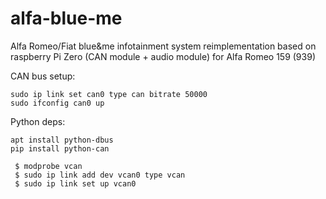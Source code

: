 # alfa-blue-me
Alfa Romeo/Fiat blue&amp;me infotainment system reimplementation based on raspberry Pi Zero (CAN module + audio module) for Alfa Romeo 159 (939)

CAN bus setup:
```
sudo ip link set can0 type can bitrate 50000
sudo ifconfig can0 up
```

Python deps:
```
apt install python-dbus
pip install python-can
```

```
 $ modprobe vcan
 $ sudo ip link add dev vcan0 type vcan
 $ sudo ip link set up vcan0
```